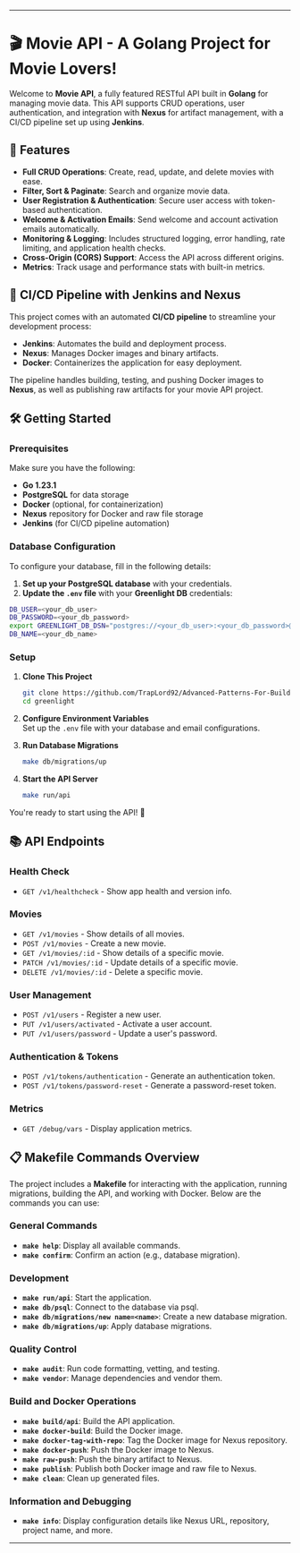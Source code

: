 
---

# 🎬 Movie API - A Golang Project for Movie Lovers!

Welcome to **Movie API**, a fully featured RESTful API built in **Golang** for managing movie data. This API supports CRUD operations, user authentication, and integration with **Nexus** for artifact management, with a CI/CD pipeline set up using **Jenkins**.

## 🚀 Features

- **Full CRUD Operations**: Create, read, update, and delete movies with ease.
- **Filter, Sort & Paginate**: Search and organize movie data.
- **User Registration & Authentication**: Secure user access with token-based authentication.
- **Welcome & Activation Emails**: Send welcome and account activation emails automatically.
- **Monitoring & Logging**: Includes structured logging, error handling, rate limiting, and application health checks.
- **Cross-Origin (CORS) Support**: Access the API across different origins.
- **Metrics**: Track usage and performance stats with built-in metrics.

## 🔧 CI/CD Pipeline with Jenkins and Nexus

This project comes with an automated **CI/CD pipeline** to streamline your development process:

- **Jenkins**: Automates the build and deployment process.
- **Nexus**: Manages Docker images and binary artifacts.
- **Docker**: Containerizes the application for easy deployment.

The pipeline handles building, testing, and pushing Docker images to **Nexus**, as well as publishing raw artifacts for your movie API project.

## 🛠 Getting Started

### Prerequisites

Make sure you have the following:

- **Go 1.23.1**
- **PostgreSQL** for data storage
- **Docker** (optional, for containerization)
- **Nexus** repository for Docker and raw file storage
- **Jenkins** (for CI/CD pipeline automation)

### Database Configuration

To configure your database, fill in the following details:

1. **Set up your PostgreSQL database** with your credentials.
2. **Update the `.env` file** with your **Greenlight DB** credentials:

```bash
DB_USER=<your_db_user>
DB_PASSWORD=<your_db_password>
export GREENLIGHT_DB_DSN="postgres://<your_db_user>:<your_db_password>@db/<your_db_name>?sslmode=disable"
DB_NAME=<your_db_name>
```

### Setup

1. **Clone This Project**
   ```bash
   git clone https://github.com/TrapLord92/Advanced-Patterns-For-Building-Json-Apis-and-web-applicattions.git
   cd greenlight
   ```

2. **Configure Environment Variables**  
   Set up the `.env` file with your database and email configurations.

3. **Run Database Migrations**
   ```bash
   make db/migrations/up
   ```

4. **Start the API Server**
   ```bash
   make run/api
   ```

You're ready to start using the API! 🎉

## 📚 API Endpoints

### Health Check
- `GET /v1/healthcheck` - Show app health and version info.

### Movies
- `GET /v1/movies` - Show details of all movies.
- `POST /v1/movies` - Create a new movie.
- `GET /v1/movies/:id` - Show details of a specific movie.
- `PATCH /v1/movies/:id` - Update details of a specific movie.
- `DELETE /v1/movies/:id` - Delete a specific movie.

### User Management
- `POST /v1/users` - Register a new user.
- `PUT /v1/users/activated` - Activate a user account.
- `PUT /v1/users/password` - Update a user's password.

### Authentication & Tokens
- `POST /v1/tokens/authentication` - Generate an authentication token.
- `POST /v1/tokens/password-reset` - Generate a password-reset token.

### Metrics
- `GET /debug/vars` - Display application metrics.

## 📋 Makefile Commands Overview

The project includes a **Makefile** for interacting with the application, running migrations, building the API, and working with Docker. Below are the commands you can use:

### General Commands

- **`make help`**: Display all available commands.
- **`make confirm`**: Confirm an action (e.g., database migration).

### Development

- **`make run/api`**: Start the application.
- **`make db/psql`**: Connect to the database via psql.
- **`make db/migrations/new name=<name>`**: Create a new database migration.
- **`make db/migrations/up`**: Apply database migrations.

### Quality Control

- **`make audit`**: Run code formatting, vetting, and testing.
- **`make vendor`**: Manage dependencies and vendor them.

### Build and Docker Operations

- **`make build/api`**: Build the API application.
- **`make docker-build`**: Build the Docker image.
- **`make docker-tag-with-repo`**: Tag the Docker image for Nexus repository.
- **`make docker-push`**: Push the Docker image to Nexus.
- **`make raw-push`**: Push the binary artifact to Nexus.
- **`make publish`**: Publish both Docker image and raw file to Nexus.
- **`make clean`**: Clean up generated files.

### Information and Debugging

- **`make info`**: Display configuration details like Nexus URL, repository, project name, and more.

---

